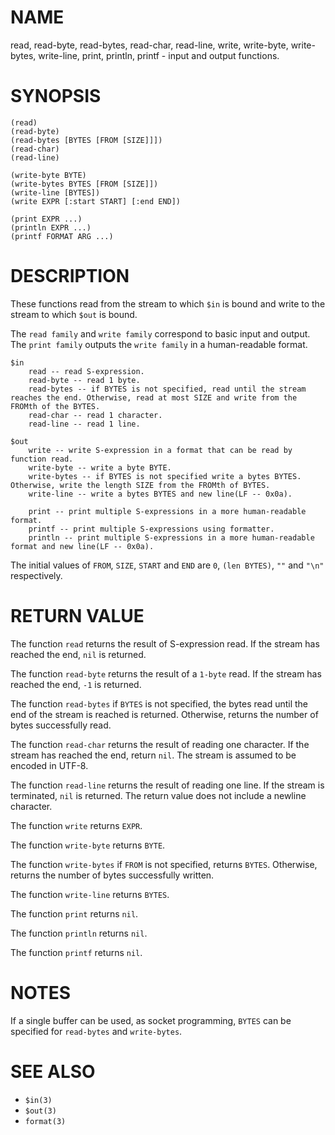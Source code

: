 # NAME
read, read-byte, read-bytes, read-char, read-line, write, write-byte, write-bytes, write-line, print, println, printf - input and output functions.

# SYNOPSIS

    (read)
    (read-byte)
    (read-bytes [BYTES [FROM [SIZE]]])
    (read-char)
    (read-line)
    
    (write-byte BYTE)
    (write-bytes BYTES [FROM [SIZE]])
    (write-line [BYTES])
    (write EXPR [:start START] [:end END])
    
    (print EXPR ...)
    (println EXPR ...)
    (printf FORMAT ARG ...)

# DESCRIPTION
These functions read from the stream to which `$in` is bound and write to the stream to which `$out` is bound.

The `read family` and `write family` correspond to basic input and output.  The `print family` outputs the `write family` in a human-readable format.

    $in
        read -- read S-expression.
        read-byte -- read 1 byte.
        read-bytes -- if BYTES is not specified, read until the stream reaches the end. Otherwise, read at most SIZE and write from the FROMth of the BYTES.
        read-char -- read 1 character.
        read-line -- read 1 line.
    
    $out
        write -- write S-expression in a format that can be read by function read.
        write-byte -- write a byte BYTE.
        write-bytes -- if BYTES is not specified write a bytes BYTES. Otherwise, write the length SIZE from the FROMth of BYTES.
        write-line -- write a bytes BYTES and new line(LF -- 0x0a).
        
        print -- print multiple S-expressions in a more human-readable format.
        printf -- print multiple S-expressions using formatter.
        println -- print multiple S-expressions in a more human-readable format and new line(LF -- 0x0a).

The initial values of `FROM`, `SIZE`, `START` and `END` are `0`, `(len BYTES)`, `""` and `"\n"` respectively.

# RETURN VALUE
The function `read` returns the result of S-expression read. If the stream has reached the end, `nil` is returned.

The function `read-byte` returns the result of a `1-byte` read. If the stream has reached the end, `-1` is returned.

The function `read-bytes` if `BYTES` is not specified, the bytes read until the end of the stream is reached is returned. Otherwise, returns the number of bytes successfully read.

The function `read-char` returns the result of reading one character. If the stream has reached the end, return `nil`. The stream is assumed to be encoded in UTF-8.

The function `read-line` returns the result of reading one line. If the stream is terminated, `nil` is returned. The return value does not include a newline character.

The function `write` returns `EXPR`.

The function `write-byte` returns `BYTE`.

The function `write-bytes` if `FROM` is not specified, returns `BYTES`. Otherwise, returns the number of bytes successfully written.

The function `write-line` returns `BYTES`.

The function `print` returns `nil`.

The function `println` returns `nil`.

The function `printf` returns `nil`.

# NOTES
If a single buffer can be used, as socket programming, `BYTES` can be specified for `read-bytes` and `write-bytes`.

# SEE ALSO
- `$in(3)`
- `$out(3)`
- `format(3)`
